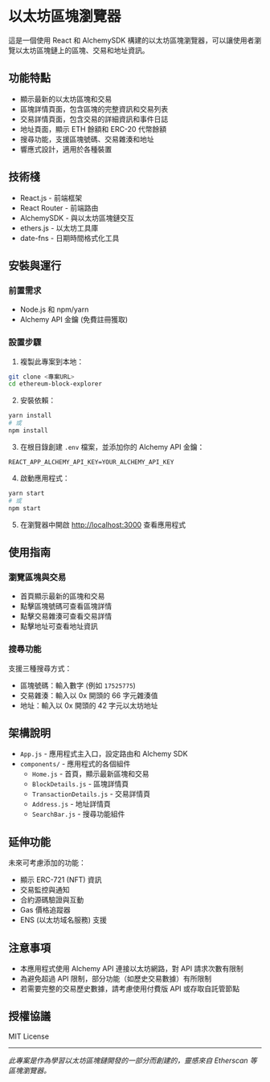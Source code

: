 # 以太坊區塊瀏覽器

這是一個使用 React 和 AlchemySDK 構建的以太坊區塊瀏覽器，可以讓使用者瀏覽以太坊區塊鏈上的區塊、交易和地址資訊。

## 功能特點

- 顯示最新的以太坊區塊和交易
- 區塊詳情頁面，包含區塊的完整資訊和交易列表
- 交易詳情頁面，包含交易的詳細資訊和事件日誌
- 地址頁面，顯示 ETH 餘額和 ERC-20 代幣餘額
- 搜尋功能，支援區塊號碼、交易雜湊和地址
- 響應式設計，適用於各種裝置

## 技術棧

- React.js - 前端框架
- React Router - 前端路由
- AlchemySDK - 與以太坊區塊鏈交互
- ethers.js - 以太坊工具庫
- date-fns - 日期時間格式化工具

## 安裝與運行

### 前置需求

- Node.js 和 npm/yarn
- Alchemy API 金鑰 (免費註冊獲取)

### 設置步驟

1. 複製此專案到本地：

```bash
git clone <專案URL>
cd ethereum-block-explorer
```

2. 安裝依賴：

```bash
yarn install
# 或
npm install
```

3. 在根目錄創建 `.env` 檔案，並添加你的 Alchemy API 金鑰：

```
REACT_APP_ALCHEMY_API_KEY=YOUR_ALCHEMY_API_KEY
```

4. 啟動應用程式：

```bash
yarn start
# 或
npm start
```

5. 在瀏覽器中開啟 [http://localhost:3000](http://localhost:3000) 查看應用程式

## 使用指南

### 瀏覽區塊與交易

- 首頁顯示最新的區塊和交易
- 點擊區塊號碼可查看區塊詳情
- 點擊交易雜湊可查看交易詳情
- 點擊地址可查看地址資訊

### 搜尋功能

支援三種搜尋方式：
- 區塊號碼：輸入數字 (例如 `17525775`)
- 交易雜湊：輸入以 0x 開頭的 66 字元雜湊值
- 地址：輸入以 0x 開頭的 42 字元以太坊地址

## 架構說明

- `App.js` - 應用程式主入口，設定路由和 Alchemy SDK
- `components/` - 應用程式的各個組件
  - `Home.js` - 首頁，顯示最新區塊和交易
  - `BlockDetails.js` - 區塊詳情頁
  - `TransactionDetails.js` - 交易詳情頁
  - `Address.js` - 地址詳情頁
  - `SearchBar.js` - 搜尋功能組件

## 延伸功能

未來可考慮添加的功能：
- 顯示 ERC-721 (NFT) 資訊
- 交易監控與通知
- 合約源碼驗證與互動
- Gas 價格追蹤器
- ENS (以太坊域名服務) 支援

## 注意事項

- 本應用程式使用 Alchemy API 連接以太坊網路，對 API 請求次數有限制
- 為避免超過 API 限制，部分功能（如歷史交易數據）有所限制
- 若需要完整的交易歷史數據，請考慮使用付費版 API 或存取自託管節點

## 授權協議

MIT License

---

*此專案是作為學習以太坊區塊鏈開發的一部分而創建的，靈感來自 Etherscan 等區塊瀏覽器。*
